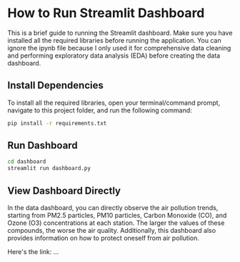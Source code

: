 # How to Run Streamlit Dashboard

This is a brief guide to running the Streamlit dashboard. Make sure you have installed all the required libraries before running the application. You can ignore the ipynb file because I only used it for comprehensive data cleaning and performing exploratory data analysis (EDA) before creating the data dashboard.

## Install Dependencies

To install all the required libraries, open your terminal/command prompt, navigate to this project folder, and run the following command:

```bash
pip install -r requirements.txt
```

## Run Dashboard
```bash
cd dashboard
streamlit run dashboard.py
```
## View Dashboard Directly
In the data dashboard, you can directly observe the air pollution trends, starting from PM2.5 particles, PM10 particles, Carbon Monoxide (CO), and Ozone (O3) concentrations at each station. The larger the values of these compounds, the worse the air quality. Additionally, this dashboard also provides information on how to protect oneself from air pollution.

Here's the link: ...
